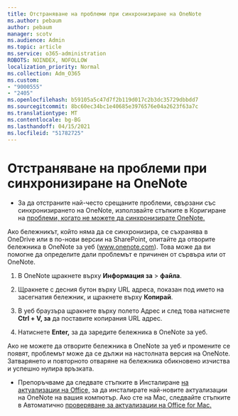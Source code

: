 ```yaml
---
title: Отстраняване на проблеми при синхронизиране на OneNote
ms.author: pebaum
author: pebaum
manager: scotv
ms.audience: Admin
ms.topic: article
ms.service: o365-administration
ROBOTS: NOINDEX, NOFOLLOW
localization_priority: Normal
ms.collection: Adm_O365
ms.custom:
- "9000555"
- "2405"
ms.openlocfilehash: b59105a5c47d7f2b119d017c2b3dc35729dbbdd7
ms.sourcegitcommit: 8bc60ec34bc1e40685e3976576e04a2623f63a7c
ms.translationtype: MT
ms.contentlocale: bg-BG
ms.lasthandoff: 04/15/2021
ms.locfileid: "51782725"
---
```

# <a name="troubleshoot-onenote-sync-issues"></a>Отстраняване на проблеми при синхронизиране на OneNote

* За да отстраните най-често срещаните проблеми, свързани със синхронизирането на OneNote, използвайте стъпките в Коригиране на [проблеми, когато не можете да синхронизирате OneNote.](https://support.office.com/article/Fix-issues-when-you-can-t-sync-OneNote-299495ef-66d1-448f-90c1-b785a6968d45)

Ако бележникът, който няма да се синхронизира, се съхранява в OneDrive или в по-нови версии на SharePoint, опитайте да отворите бележника в OneNote за уеб (www.onenote.com). Това може да ви помогне да определите дали проблемът е причинен от сървъра или от OneNote.

1. В OneNote щракнете върху **Информация за**  >  **файла**.

2. Щракнете с десния бутон върху URL адреса, показан под името на засегнатия бележник, и щракнете върху **Копирай**.

3. В уеб браузъра щракнете върху полето Адрес и след това натиснете **Ctrl + V, за** да поставите копирания URL адрес.

4. Натиснете **Enter,** за да заредите бележника в OneNote за уеб.

Ако не можете да отворите бележника в OneNote за уеб и промените се появят, проблемът може да се дължи на настолната версия на OneNote. Затварянето и повторното отваряне на бележника обикновено изчиства и успешно нулира връзката.

* Препоръчваме да следвате стъпките в Инсталиране [на актуализации на Office,](https://support.office.com/article/Install-Office-updates-2ab296f3-7f03-43a2-8e50-46de917611c5) за да инсталирате най-новите актуализации на OneNote на вашия компютър. Ако сте на Mac, следвайте стъпките в Автоматично [проверяване за актуализации на Office for Mac.](https://support.office.com/article/update-office-for-mac-automatically-bfd1e497-c24d-4754-92ab-910a4074d7c1)